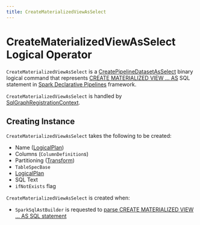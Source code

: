 ```yaml
---
title: CreateMaterializedViewAsSelect
---
```


# CreateMaterializedViewAsSelect Logical Operator

`CreateMaterializedViewAsSelect` is a [CreatePipelineDatasetAsSelect](CreatePipelineDatasetAsSelect.md) binary logical command that represents [CREATE MATERIALIZED VIEW ... AS](../sql/SparkSqlAstBuilder.md#visitCreatePipelineDataset) SQL statement in [Spark Declarative Pipelines](../declarative-pipelines/index.md) framework.

`CreateMaterializedViewAsSelect` is handled by [SqlGraphRegistrationContext](../declarative-pipelines/SqlGraphRegistrationContext.md#CreateMaterializedViewAsSelect).

## Creating Instance

`CreateMaterializedViewAsSelect` takes the following to be created:

* <span id="name"> Name ([LogicalPlan](LogicalPlan.md))
* <span id="columns"> Columns (`ColumnDefinition`s)
* <span id="partitioning"> Partitioning ([Transform](../connector/Transform.md))
* <span id="tableSpec"> `TableSpecBase`
* <span id="query"> [LogicalPlan](LogicalPlan.md)
* <span id="originalText"> SQL Text
* <span id="ifNotExists"> `ifNotExists` flag

`CreateMaterializedViewAsSelect` is created when:

* `SparkSqlAstBuilder` is requested to [parse CREATE MATERIALIZED VIEW ... AS SQL statement](../sql/SparkSqlAstBuilder.md#visitCreatePipelineDataset)
